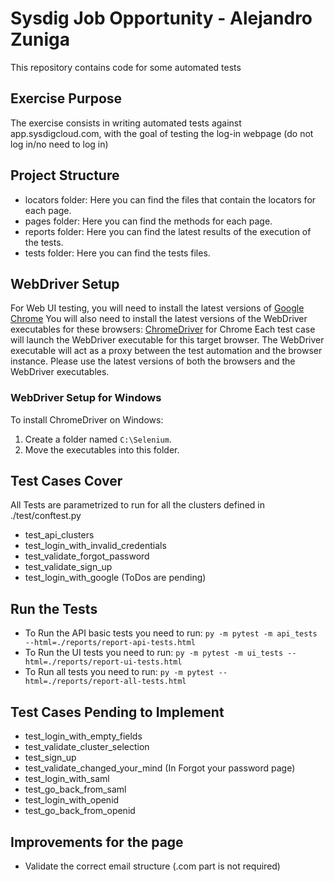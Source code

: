 # Sysdig Job Opportunity - Alejandro Zuniga

This repository contains code for some automated tests 

## Exercise Purpose

The exercise consists in writing automated tests against app.sysdigcloud.com, with the goal of testing the log-in webpage (do not log in/no need to log in)

## Project Structure
* locators folder: Here you can find the files that contain the locators for each page.
* pages folder: Here you can find the methods for each page.
* reports folder: Here you can find the latest results of the execution of the tests.
* tests folder: Here you can find the tests files.

## WebDriver Setup
For Web UI testing, you will need to install the latest versions of [Google Chrome](https://www.google.com/chrome/)
You will also need to install the latest versions of the WebDriver executables for these browsers: [ChromeDriver](https://sites.google.com/a/chromium.org/chromedriver/) for Chrome
Each test case will launch the WebDriver executable for this target browser.
The WebDriver executable will act as a proxy between the test automation and the browser instance.
Please use the latest versions of both the browsers and the WebDriver executables.

### WebDriver Setup for Windows
To install ChromeDriver on Windows:
1. Create a folder named `C:\Selenium`.
2. Move the executables into this folder.

## Test Cases Cover
All Tests are parametrized to run for all the clusters defined in ./test/conftest.py
* test_api_clusters
* test_login_with_invalid_credentials
* test_validate_forgot_password
* test_validate_sign_up
* test_login_with_google (ToDos are pending)

## Run the Tests
* To Run the API basic tests you need to run: `py -m pytest -m api_tests --html=./reports/report-api-tests.html`
* To Run the UI tests you need to run: `py -m pytest -m ui_tests --html=./reports/report-ui-tests.html`
* To Run all tests you need to run: `py -m pytest --html=./reports/report-all-tests.html`

## Test Cases Pending to Implement
* test_login_with_empty_fields
* test_validate_cluster_selection
* test_sign_up
* test_validate_changed_your_mind (In Forgot your password page)
* test_login_with_saml
* test_go_back_from_saml
* test_login_with_openid
* test_go_back_from_openid

## Improvements for the page
* Validate the correct email structure (.com part is not required)
